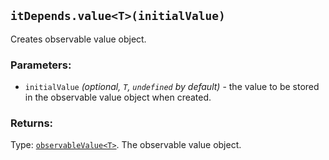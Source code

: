 ## `itDepends.value<T>(initialValue)`

Creates observable value object.

### Parameters:
* `initialValue` *(optional, `T`, `undefined` by default)* - the value to be stored in the observable value object when created.

### Returns:
Type: [`observableValue<T>`](../observableValue.md).
The observable value object.